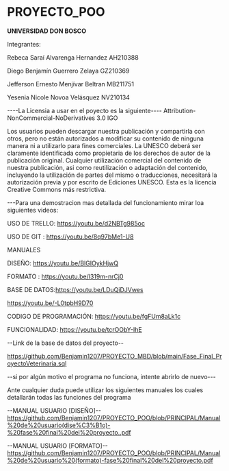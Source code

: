 # PROYECTO_POO
**UNIVERSIDAD DON BOSCO**

Integrantes:
 
 Rebeca Saraí Alvarenga Hernandez AH210388

Diego Benjamín Guerrero  Zelaya GZ210369

Jefferson Ernesto  Menjívar Beltran MB211751

Yesenia Nicole Novoa Velásquez NV210134

----La Licensia a usar en el poyecto es la siguiente----
Attribution-NonCommercial-NoDerivatives 3.0 IGO

Los usuarios pueden descargar nuestra publicación y compartirla con otros,
 pero no están autorizados a modificar su contenido de ninguna manera ni a 
utilizarlo para fines comerciales. La UNESCO deberá ser claramente identificada 
como propietaria de los derechos de autor de la publicación original. Cualquier 
utilización comercial del contenido de nuestra publicación, asi como reutilización
 o adaptación del contenido, incluyendo la utilización de partes del mismo o 
traducciones, necesitará la autorización previa y por escrito de Ediciones UNESCO. 
Esta es la licencia Creative Commons más restrictiva.

---Para una demostracion mas detallada del funcionamiento mirar loa siguientes videos:

USO DE TRELLO: https://youtu.be/d2NBTg985oc

USO DE GIT : https://youtu.be/8q97bMe1-U8

MANUALES 

DISEÑO: https://youtu.be/BlGIOykHjwQ

FORMATO : https://youtu.be/l319m-nrCj0

BASE DE DATOS:https://youtu.be/LDuQiDJVwes

https://youtu.be/-L0tpbH9D70

CODIGO DE PROGRAMACIÓN: https://youtu.be/fgFUm8aLk1c

FUNCIONALIDAD: https://youtu.be/tcrOObY-IhE

--Link de la base de datos del proyecto--

https://github.com/Benjamin1207/PROYECTO_MBD/blob/main/Fase_Final_ProyectoVeterinaria.sql

--si por algún motivo el programa no funciona, intente abrirlo de nuevo---

Ante cualquier duda puede utilizar los siguientes manuales los cuales detallarán
todas las funciones del programa


--MANUAL USUARIO [DISEÑO]--
https://github.com/Benjamin1207/PROYECTO_POO/blob/PRINCIPAL/Manual%20de%20usuario(dise%C3%B1o)-%20fase%20final%20del%20proyecto..pdf


--MANUAL USUARIO [FORMATO]--
https://github.com/Benjamin1207/PROYECTO_POO/blob/PRINCIPAL/Manual%20de%20usuario%20(formato)-fase%20final%20del%20proyecto.pdf
